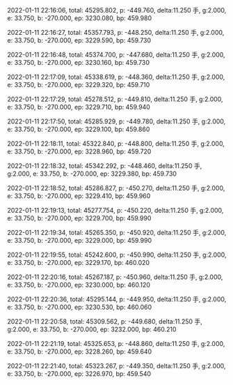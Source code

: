 2022-01-11 22:16:06, total: 45295.802, p: -449.760, delta:11.250 手, g:2.000, e: 33.750, b: -270.000, ep: 3230.080, bp: 459.980

2022-01-11 22:16:27, total: 45357.793, p: -448.250, delta:11.250 手, g:2.000, e: 33.750, b: -270.000, ep: 3229.590, bp: 459.730

2022-01-11 22:16:48, total: 45374.700, p: -447.680, delta:11.250 手, g:2.000, e: 33.750, b: -270.000, ep: 3230.160, bp: 459.730

2022-01-11 22:17:09, total: 45338.619, p: -448.360, delta:11.250 手, g:2.000, e: 33.750, b: -270.000, ep: 3229.320, bp: 459.710

2022-01-11 22:17:29, total: 45278.512, p: -449.810, delta:11.250 手, g:2.000, e: 33.750, b: -270.000, ep: 3229.710, bp: 459.940

2022-01-11 22:17:50, total: 45285.929, p: -449.780, delta:11.250 手, g:2.000, e: 33.750, b: -270.000, ep: 3229.100, bp: 459.860

2022-01-11 22:18:11, total: 45322.840, p: -448.800, delta:11.250 手, g:2.000, e: 33.750, b: -270.000, ep: 3228.960, bp: 459.720

2022-01-11 22:18:32, total: 45342.292, p: -448.460, delta:11.250 手, g:2.000, e: 33.750, b: -270.000, ep: 3229.380, bp: 459.730

2022-01-11 22:18:52, total: 45286.827, p: -450.270, delta:11.250 手, g:2.000, e: 33.750, b: -270.000, ep: 3229.410, bp: 459.960

2022-01-11 22:19:13, total: 45277.754, p: -450.220, delta:11.250 手, g:2.000, e: 33.750, b: -270.000, ep: 3229.700, bp: 459.990

2022-01-11 22:19:34, total: 45265.350, p: -450.920, delta:11.250 手, g:2.000, e: 33.750, b: -270.000, ep: 3229.000, bp: 459.990

2022-01-11 22:19:55, total: 45242.600, p: -450.990, delta:11.250 手, g:2.000, e: 33.750, b: -270.000, ep: 3229.170, bp: 460.020

2022-01-11 22:20:16, total: 45267.187, p: -450.960, delta:11.250 手, g:2.000, e: 33.750, b: -270.000, ep: 3230.000, bp: 460.120

2022-01-11 22:20:36, total: 45295.144, p: -449.950, delta:11.250 手, g:2.000, e: 33.750, b: -270.000, ep: 3230.530, bp: 460.060

2022-01-11 22:20:58, total: 45309.562, p: -449.680, delta:11.250 手, g:2.000, e: 33.750, b: -270.000, ep: 3232.000, bp: 460.210

2022-01-11 22:21:19, total: 45325.653, p: -448.860, delta:11.250 手, g:2.000, e: 33.750, b: -270.000, ep: 3228.260, bp: 459.640

2022-01-11 22:21:40, total: 45323.267, p: -449.350, delta:11.250 手, g:2.000, e: 33.750, b: -270.000, ep: 3226.970, bp: 459.540